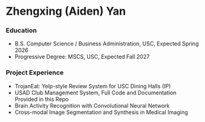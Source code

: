 # Zhengxing (Aiden) Yan

### Education
- B.S. Computer Science / Business Administration, USC, Expected Spring 2026
- Progressive Degree: MSCS, USC, Expected Fall 2027

### Project Experience
- TrojanEat: Yelp-style Review System for USC Dining Halls (IP)
- USAD Club Management System, Full Code and Documentation Provided in this Repo
- Brain Activity Recognition with Convolutional Neural Network
- Cross-modal Image Segmentation and Synthesis in Medical Imaging
